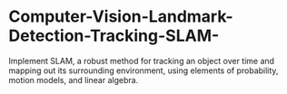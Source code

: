 # Computer-Vision-Landmark-Detection-Tracking-SLAM-
Implement SLAM, a robust method for tracking an object over time and mapping out its surrounding environment, using elements of probability, motion models, and linear algebra.
